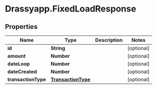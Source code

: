 # Drassyapp.FixedLoadResponse

## Properties

Name | Type | Description | Notes
------------ | ------------- | ------------- | -------------
**id** | **String** |  | [optional] 
**amount** | **Number** |  | [optional] 
**dateLoop** | **Number** |  | [optional] 
**dateCreated** | **Number** |  | [optional] 
**transactionType** | [**TransactionType**](TransactionType.md) |  | [optional] 


